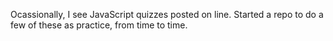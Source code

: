 Ocassionally, I see JavaScript quizzes posted on line.  Started a repo to do a few of these as practice, from time to time. 
